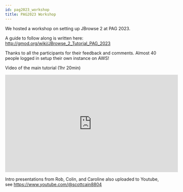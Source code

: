 ```yaml
---
id: pag2023_workshop
title: PAG2023 Workshop
---
```


We hosted a workshop on setting up JBrowse 2 at PAG 2023.

A guide to follow along is written here:
http://gmod.org/wiki/JBrowse_2_Tutorial_PAG_2023

Thanks to all the participants for their feedback and comments. Almost 40 people
logged in setup their own instance on AWS!

Video of the main tutorial (1hr 20min)

<iframe width="560" height="315" src="https://www.youtube.com/watch?v=0MtYsAFEMXI" title="YouTube video player" frameborder="0" allow="accelerometer; autoplay; clipboard-write; encrypted-media; gyroscope; picture-in-picture" allowfullscreen></iframe>

Intro presentations from Rob, Colin, and Caroline also uploaded to Youtube, see
https://www.youtube.com/@scottcain8804
